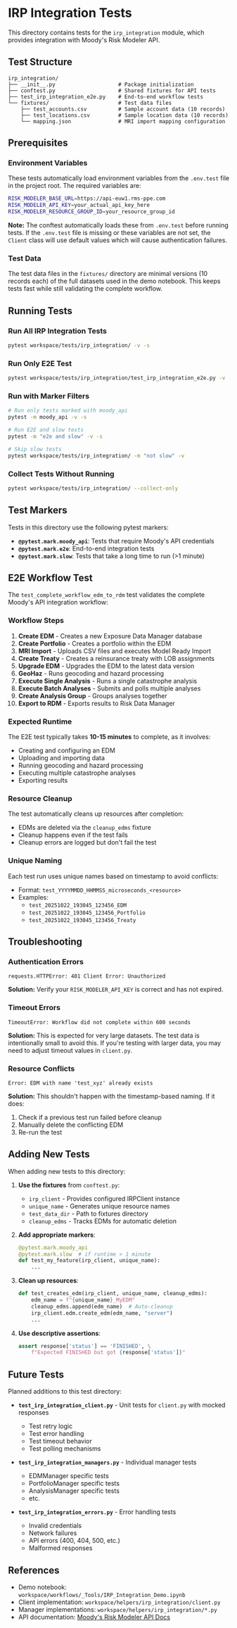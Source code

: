 # IRP Integration Tests

This directory contains tests for the `irp_integration` module, which provides integration with Moody's Risk Modeler API.

## Test Structure

```
irp_integration/
├── __init__.py                    # Package initialization
├── conftest.py                    # Shared fixtures for API tests
├── test_irp_integration_e2e.py    # End-to-end workflow tests
└── fixtures/                      # Test data files
    ├── test_accounts.csv          # Sample account data (10 records)
    ├── test_locations.csv         # Sample location data (10 records)
    └── mapping.json               # MRI import mapping configuration
```

## Prerequisites

### Environment Variables

These tests automatically load environment variables from the `.env.test` file in the project root. The required variables are:

```bash
RISK_MODELER_BASE_URL=https://api-euw1.rms-ppe.com
RISK_MODELER_API_KEY=your_actual_api_key_here
RISK_MODELER_RESOURCE_GROUP_ID=your_resource_group_id
```

**Note:** The conftest automatically loads these from `.env.test` before running tests. If the `.env.test` file is missing or these variables are not set, the `Client` class will use default values which will cause authentication failures.

### Test Data

The test data files in the `fixtures/` directory are minimal versions (10 records each) of the full datasets used in the demo notebook. This keeps tests fast while still validating the complete workflow.

## Running Tests

### Run All IRP Integration Tests

```bash
pytest workspace/tests/irp_integration/ -v -s
```

### Run Only E2E Test

```bash
pytest workspace/tests/irp_integration/test_irp_integration_e2e.py -v -s
```

### Run with Marker Filters

```bash
# Run only tests marked with moody_api
pytest -m moody_api -v -s

# Run E2E and slow tests
pytest -m "e2e and slow" -v -s

# Skip slow tests
pytest workspace/tests/irp_integration/ -m "not slow" -v
```

### Collect Tests Without Running

```bash
pytest workspace/tests/irp_integration/ --collect-only
```

## Test Markers

Tests in this directory use the following pytest markers:

- **`@pytest.mark.moody_api`**: Tests that require Moody's API credentials
- **`@pytest.mark.e2e`**: End-to-end integration tests
- **`@pytest.mark.slow`**: Tests that take a long time to run (>1 minute)

## E2E Workflow Test

The `test_complete_workflow_edm_to_rdm` test validates the complete Moody's API integration workflow:

### Workflow Steps

1. **Create EDM** - Creates a new Exposure Data Manager database
2. **Create Portfolio** - Creates a portfolio within the EDM
3. **MRI Import** - Uploads CSV files and executes Model Ready Import
4. **Create Treaty** - Creates a reinsurance treaty with LOB assignments
5. **Upgrade EDM** - Upgrades the EDM to the latest data version
6. **GeoHaz** - Runs geocoding and hazard processing
7. **Execute Single Analysis** - Runs a single catastrophe analysis
8. **Execute Batch Analyses** - Submits and polls multiple analyses
9. **Create Analysis Group** - Groups analyses together
10. **Export to RDM** - Exports results to Risk Data Manager

### Expected Runtime

The E2E test typically takes **10-15 minutes** to complete, as it involves:
- Creating and configuring an EDM
- Uploading and importing data
- Running geocoding and hazard processing
- Executing multiple catastrophe analyses
- Exporting results

### Resource Cleanup

The test automatically cleans up resources after completion:
- EDMs are deleted via the `cleanup_edms` fixture
- Cleanup happens even if the test fails
- Cleanup errors are logged but don't fail the test

### Unique Naming

Each test run uses unique names based on timestamp to avoid conflicts:
- Format: `test_YYYYMMDD_HHMMSS_microseconds_<resource>`
- Examples:
  - `test_20251022_193045_123456_EDM`
  - `test_20251022_193045_123456_Portfolio`
  - `test_20251022_193045_123456_Treaty`

## Troubleshooting

### Authentication Errors

```
requests.HTTPError: 401 Client Error: Unauthorized
```

**Solution:** Verify your `RISK_MODELER_API_KEY` is correct and has not expired.

### Timeout Errors

```
TimeoutError: Workflow did not complete within 600 seconds
```

**Solution:** This is expected for very large datasets. The test data is intentionally small to avoid this. If you're testing with larger data, you may need to adjust timeout values in `client.py`.

### Resource Conflicts

```
Error: EDM with name 'test_xyz' already exists
```

**Solution:** This shouldn't happen with the timestamp-based naming. If it does:
1. Check if a previous test run failed before cleanup
2. Manually delete the conflicting EDM
3. Re-run the test

## Adding New Tests

When adding new tests to this directory:

1. **Use the fixtures** from `conftest.py`:
   - `irp_client` - Provides configured IRPClient instance
   - `unique_name` - Generates unique resource names
   - `test_data_dir` - Path to fixtures directory
   - `cleanup_edms` - Tracks EDMs for automatic deletion

2. **Add appropriate markers**:
   ```python
   @pytest.mark.moody_api
   @pytest.mark.slow  # if runtime > 1 minute
   def test_my_feature(irp_client, unique_name):
       ...
   ```

3. **Clean up resources**:
   ```python
   def test_creates_edm(irp_client, unique_name, cleanup_edms):
       edm_name = f"{unique_name}_MyEDM"
       cleanup_edms.append(edm_name)  # Auto-cleanup
       irp_client.edm.create_edm(edm_name, "server")
       ...
   ```

4. **Use descriptive assertions**:
   ```python
   assert response['status'] == 'FINISHED', \
       f"Expected FINISHED but got {response['status']}"
   ```

## Future Tests

Planned additions to this test directory:

- **`test_irp_integration_client.py`** - Unit tests for `client.py` with mocked responses
  - Test retry logic
  - Test error handling
  - Test timeout behavior
  - Test polling mechanisms

- **`test_irp_integration_managers.py`** - Individual manager tests
  - EDMManager specific tests
  - PortfolioManager specific tests
  - AnalysisManager specific tests
  - etc.

- **`test_irp_integration_errors.py`** - Error handling tests
  - Invalid credentials
  - Network failures
  - API errors (400, 404, 500, etc.)
  - Malformed responses

## References

- Demo notebook: `workspace/workflows/_Tools/IRP_Integration_Demo.ipynb`
- Client implementation: `workspace/helpers/irp_integration/client.py`
- Manager implementations: `workspace/helpers/irp_integration/*.py`
- API documentation: [Moody's Risk Modeler API Docs](https://developer.rms.com/risk-modeler/)

